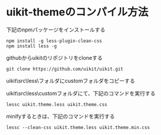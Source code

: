 # uikit-themeのコンパイル方法

下記のnpmパッケージをインストールする

```
npm install -g less-plugin-clean-css
npm install less -g
```

githubからuikitのリポジトリをcloneする

```
git clone https://github.com/uikit/uikit.git
```

uikit\src\less\フォルダにcustomフォルダをコピーする

uikit\src\less\customフォルダにて、下記のコマンドを実行する

```
lessc uikit.theme.less uikit.theme.css
```

minifyするときは、下記のコマンドを実行する

```
lessc --clean-css uikit.theme.less uikit.theme.min.css
```